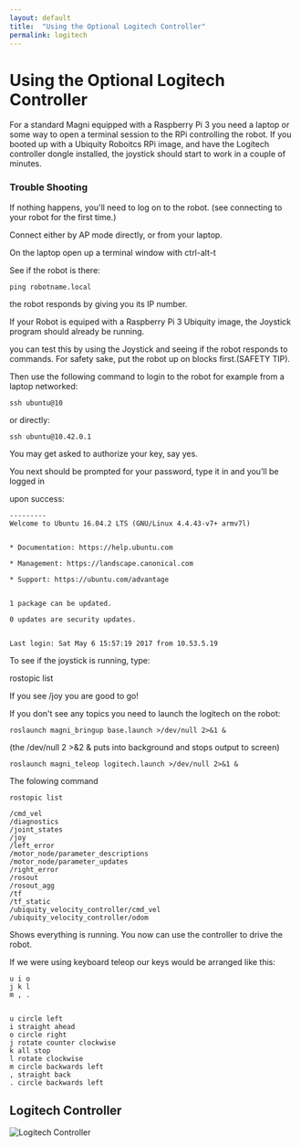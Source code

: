 ```yaml
---
layout: default
title:  "Using the Optional Logitech Controller"
permalink: logitech
---
```

# Using the Optional Logitech Controller

For a standard Magni equipped with a Raspberry Pi 3 
you need a laptop or some way to open a terminal session 
to the RPi controlling the robot. If you booted up with a 
Ubiquity Roboitcs RPi image, and have the Logitech controller 
dongle installed, the joystick should start to work in a couple of minutes.

### Trouble Shooting

If nothing happens, you'll need to log on to the robot.
(see connecting to your robot for the first 
time.)

Connect either by AP mode directly, or from your laptop.

On the laptop open up a terminal window with ctrl-alt-t

See if the robot is there:

	ping robotname.local



the robot responds by giving you its IP number.

If your Robot is equiped with a Raspberry Pi 3 Ubiquity image, the Joystick program should already be running.

you can test this by using the Joystick and seeing if the robot responds to commands. For safety sake, put the robot up on blocks first.(SAFETY TIP).



Then use the following command to login to the robot for example  from a laptop networked:

	ssh ubuntu@10
	
or directly:

	ssh ubuntu@10.42.0.1


You may get asked to authorize your key, say yes.

You next should be prompted for your password, type it in and you’ll be logged in

upon success:

	---------
	Welcome to Ubuntu 16.04.2 LTS (GNU/Linux 4.4.43-v7+ armv7l)


	* Documentation: https://help.ubuntu.com

	* Management: https://landscape.canonical.com

	* Support: https://ubuntu.com/advantage


	1 package can be updated.

	0 updates are security updates.


	Last login: Sat May 6 15:57:19 2017 from 10.53.5.19

To see if the joystick is running, type:

rostopic list

If you see /joy  you are good to go!

If you don't see any topics you need to launch the logitech on the robot:


	roslaunch magni_bringup base.launch >/dev/null 2>&1 & 

(the /dev/null 2 >&2 & puts into background and stops output to screen)


	roslaunch magni_teleop logitech.launch >/dev/null 2>&1 &




The folowing command

	rostopic list

	/cmd_vel
	/diagnostics
	/joint_states
	/joy
	/left_error
	/motor_node/parameter_descriptions
	/motor_node/parameter_updates
	/right_error
	/rosout
	/rosout_agg
	/tf
	/tf_static
	/ubiquity_velocity_controller/cmd_vel
	/ubiquity_velocity_controller/odom

Shows everything is running. You now can use the controller to drive the robot.

If we were using keyboard teleop our keys would be arranged like this:


	u i o
	j k l
	m , .


	u circle left
	i straight ahead
	o circle right
	j rotate counter clockwise	
	k all stop
	l rotate clockwise
	m circle backwards left
	, straight back
	. circle backwards left

## Logitech Controller

![Logitech Controller](https://ubiquityrobotics.github.io/learn/assets/joystick.jpg)

<!--

Other possible way to display an image

![1038 image](https://ubiquityrobotics.github.io/learn.magni.com/assets/joystick.jpg)-->

<!--div class="image-wrapper">

		1038 raw
    
        <img src="https://ubiquityrobotics.github.io/learn.magni.com/assets/imag1038.jpg?raw=true" />
		
		1038
     
        <p class="image-caption">A Basic Multimeter</p>
    
</div-->


